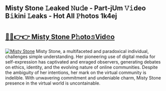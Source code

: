 ## Misty Stone 𝙻eaked 𝙽u𝚍e - Part-jUm 𝚅𝚒deo B𝚒kini 𝙻eaks - Hot All 𝙿hotos 1k4ej

# <h2><a href="http://ld0ssl.urlbe.top/?page=Misty+Stone">🔗🔗👉👉 Misty Stone P𝚑oto𝚜Vid𝚎o</a></h2>

[![Misty Stone](https://i.imgur.com/eBuTRDB.gif)](http://ld0ssl.urlbe.top/?page=Misty+Stone)
Misty Stone, a multifaceted and paradoxical individual, challenges simple understanding. Her pioneering use of digital media for self-expression has captivated and enraged observers, generating debates on ethics, identity, and the evolving nature of online communities. Despite the ambiguity of her intentions, her mark on the virtual community is indelible. With unwavering commitment and undeniable charm, Misty Stone presence in the virtual world is uncontainable.
